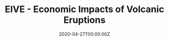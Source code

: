---
title: EIVE - Economic Impacts of Volcanic Eruptions
summary: EIVE est une plateforme en ligne pour aider les chercheurs en économie et en volcanologie à contribuer à une base de données en ligne sur les impacts économiques des éruptions volcaniques. L'application est entièrement écrite en R avec Shiny.
tags: [R, web]
date: '2020-04-27T00:00:00Z'

# Optional external URL for project (replaces project detail page).
external_link: 'https://data.cerdi.uca.fr/erup-vol/'

image:
  caption: 
  focal_point: Smart
---